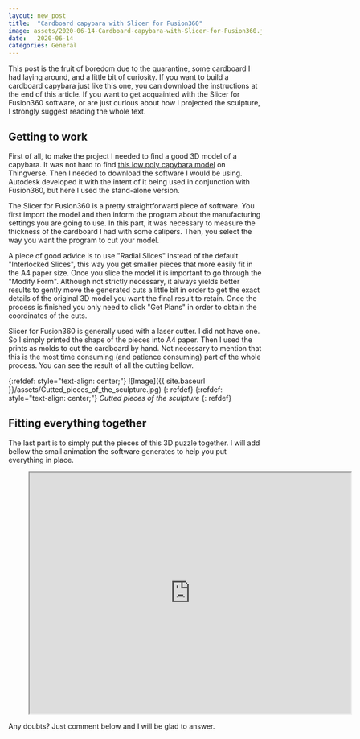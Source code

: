 ```yaml
---
layout: new_post
title:  "Cardboard capybara with Slicer for Fusion360"
image: assets/2020-06-14-Cardboard-capybara-with-Slicer-for-Fusion360.jpg
date:   2020-06-14 
categories: General
---
```


This post is the fruit of boredom due to the quarantine, some cardboard I had laying around, and a little bit of curiosity. If you want to build a cardboard capybara just like this one, you can download the instructions at the end of this article. If you want to get acquainted with the Slicer for Fusion360 software, or are just curious about how I projected the sculpture, I strongly suggest reading the whole text.

## Getting to work

First of all, to make the project I needed to find a good 3D model of a capybara. It was not hard to find [this low poly capybara model](https://www.thingiverse.com/thing:2721448) on Thingverse. Then I needed to download the software I would be using. Autodesk developed it with the intent of it being used in conjunction with Fusion360, but here I used the stand-alone version.

The Slicer for Fusion360 is a pretty straightforward piece of software. You first import the model and then inform the program about the manufacturing settings you are going to use. In this part, it was necessary to measure the thickness of the cardboard I had with some calipers. Then, you select the way you want the program to cut your model.

A piece of good advice is to use "Radial Slices" instead of the default "Interlocked Slices", this way you get smaller pieces that more easily fit in the A4 paper size. Once you slice the model it is important to go through the "Modify Form". Although not strictly necessary, it always yields better results to gently move the generated cuts a little bit in order to get the exact details of the original 3D model you want the final result to retain. Once the process is finished you only need to click "Get Plans" in order to obtain the coordinates of the cuts.

Slicer for Fusion360 is generally used with a laser cutter. I did not have one. So I simply printed the shape of the pieces into A4 paper. Then I used the prints as molds to cut the cardboard by hand. Not necessary to mention that this is the most time consuming (and patience consuming) part of the whole process. You can see the result of all the cutting bellow.

{:refdef: style="text-align: center;"}
![Image]({{ site.baseurl }}/assets/Cutted_pieces_of_the_sculpture.jpg)
{: refdef}
{:refdef: style="text-align: center;"}
*Cutted pieces of the sculpture*
{: refdef}

## Fitting everything together

The last part is to simply put the pieces of this 3D puzzle together. I will add bellow the small animation the software generates to help you put everything in place.

<figure><iframe src="https://drive.google.com/file/d/1CmyJLTPgqW3hjhqt8hXVvrLUJX4btWlt/preview" width="640" height="480"></iframe></figure>

Any doubts? Just comment below and I will be glad to answer.